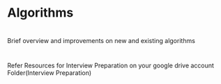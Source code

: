 # Algorithms
#
Brief overview and improvements on new and existing algorithms
#
Refer Resources for Interview Preparation on your google drive account Folder(Interview Preparation)
